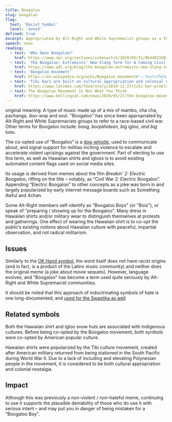 ```yaml
---
title: Boogaloo
slug: boogaloo
flag:
  text: 'Racist Symbol'
  level: 'avoid'
defined: true
excerpt: Appropriated by Alt-Right and White Supremacist groups as a thinly veiled code for a race-based or civil war, boogaloo was originally both a dance and musical genre.
speech: noun
reading:
  - text: 'Who Owns Boogaloo?'
    href: https://www.npr.org/sections/codeswitch/2020/05/31/864402190/who-owns-boogaloo
  - text: 'The Boogaloo: Extremists’ New Slang Term for A Coming Civil War'
    href: https://www.adl.org/blog/the-boogaloo-extremists-new-slang-term-for-a-coming-civil-war
  - text: 'Boogaloo movement'
    href: https://en.wikipedia.org/wiki/Boogaloo_movement#:~:text=The%20Boogaloo%20movement%2C%20members%20of,they%20call%20the%20%22boogaloo%22.
  - text: 'Tiki bars are built on cultural appropriation and colonial nostalgia. Where’s the reckoning?'
    href: https://www.latimes.com/food/story/2019-11-27/tiki-bar-problems
  - text: The Boogaloo Movement Is Not What You Think
    href: https://www.bellingcat.com/news/2020/05/27/the-boogaloo-movement-is-not-what-you-think/
---
```



original meaning: A type of music made up of a mix of mambo, cha cha, pachanga, doo-wop and soul. "Boogaloo" has since been appropriated by Alt-Right and White Supremacists groups to refer to a race-based civil war. Other terms for Boogaloo include: _boog, boojahideen, big igloo, and big luau_.

The co-opted use of “Boogaloo” is a [dog-whistle](https://en.m.wikipedia.org/wiki/Dog-whistle_politics), used to communicate about, and signal support for militias inciting violence to escalate and accelerate violent uprisings against the government. Part of electing to use this term, as well as Hawaiian shirts and igloos is to avoid existing automated content flags used on social media sites.

Its usage is derived from memes about the film _Breakin’ 2: Electric Boogaloo_, riffing on the title – notably, as “Civil War 2: Electric Boogaloo”. Appending “Electric Boogaloo” to other concepts as a joke was born in and largely popularized by early internet message boards such as Something Awful and 4chan.

Some Alt-Right members self-identify as "Boogaloo Boys" (or "Bois"), or speak of "preparing / showing up for the Boogaloo". Many dress in Hawaiian shirts and/or military wear to distinguish themselves at protests and gatherings. One effect of wearing the Hawaiian shirt is to co-opt the public’s existing notions about Hawaiian culture with peaceful, impartial observation, and not radical militarism.

## Issues

Similarly to the [OK Hand symbol](/definitions/ok-hand), the word itself does not have racist origins (and in fact, is a product of the Latinx music community) and neither does the original meme (a joke about movie sequels). However, language evolves, and "Boogaloo" has become a term used quite seriously by Alt-Right and White Supremacist communities.

It should be noted that this approach of indoctrinating symbols of hate is one long-documented, and [used for the Swastika as well](https://theconversation.com/how-nazis-twisted-the-swastika-into-a-symbol-of-hate-83020)

## Related symbols

Both the Hawaiian shirt and Igloo snow huts are associated with Indigenous cultures. Before being co-opted by the Boogaloo movement, both symbols were co-opted by American popular culture.

Hawaiian shirts were popularized by the Tiki culture movement, created after American military returned from being stationed in the South Pacific during World War II. Due to a lack of including and elevating Polynesian people in the movement, it is considered to be both cultural appropriation and colonial nostalgia.

## Impact

Although this was previously a non-violent / non-hateful meme, continuing to use it supports the plausible deniability of those who do use it with serious intent – and may put you in danger of being mistaken for a "Boogaloo Boy".
